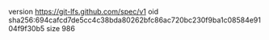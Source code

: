 version https://git-lfs.github.com/spec/v1
oid sha256:694cafcd7de5cc4c38bda80262bfc86ac720bc230f9ba1c08584e9104f9f30b5
size 986
